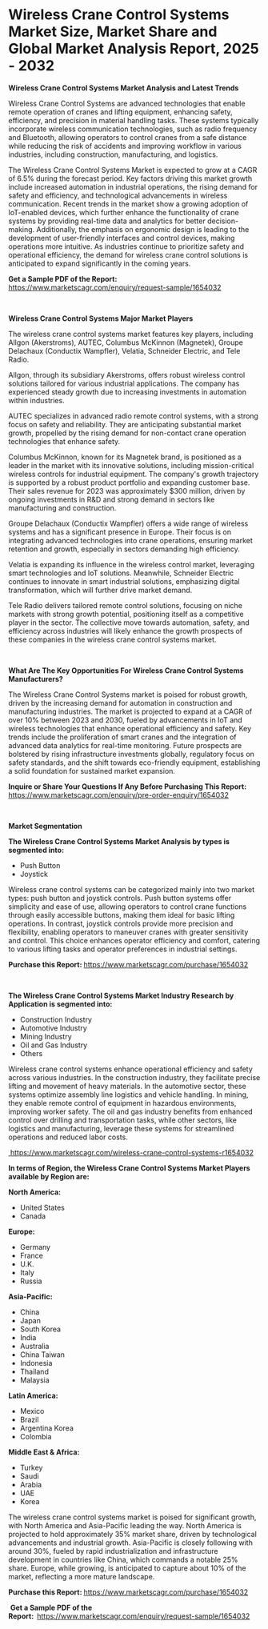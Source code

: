 <p><h1>Wireless Crane Control Systems Market Size, Market Share and Global Market Analysis Report, 2025 - 2032</h1></p><p><strong>Wireless Crane Control Systems Market Analysis and Latest Trends</strong></p>
<p><p>Wireless Crane Control Systems are advanced technologies that enable remote operation of cranes and lifting equipment, enhancing safety, efficiency, and precision in material handling tasks. These systems typically incorporate wireless communication technologies, such as radio frequency and Bluetooth, allowing operators to control cranes from a safe distance while reducing the risk of accidents and improving workflow in various industries, including construction, manufacturing, and logistics.</p><p>The Wireless Crane Control Systems Market is expected to grow at a CAGR of 6.5% during the forecast period. Key factors driving this market growth include increased automation in industrial operations, the rising demand for safety and efficiency, and technological advancements in wireless communication. Recent trends in the market show a growing adoption of IoT-enabled devices, which further enhance the functionality of crane systems by providing real-time data and analytics for better decision-making. Additionally, the emphasis on ergonomic design is leading to the development of user-friendly interfaces and control devices, making operations more intuitive. As industries continue to prioritize safety and operational efficiency, the demand for wireless crane control solutions is anticipated to expand significantly in the coming years.</p></p>
<p><strong>Get a Sample PDF of the Report:&nbsp;</strong> <a href="https://www.marketscagr.com/enquiry/request-sample/1654032?utm_campaign=2635&utm_medium=2&utm_source=Github&utm_content=ia&utm_term=16042025&utm_id=wireless-crane-control-systems">https://www.marketscagr.com/enquiry/request-sample/1654032</a></p>
<p>&nbsp;</p>
<p><strong>Wireless Crane Control Systems Major Market Players</strong></p>
<p><p>The wireless crane control systems market features key players, including Allgon (Akerstroms), AUTEC, Columbus McKinnon (Magnetek), Groupe Delachaux (Conductix Wampfler), Velatia, Schneider Electric, and Tele Radio. </p><p>Allgon, through its subsidiary Akerstroms, offers robust wireless control solutions tailored for various industrial applications. The company has experienced steady growth due to increasing investments in automation within industries. </p><p>AUTEC specializes in advanced radio remote control systems, with a strong focus on safety and reliability. They are anticipating substantial market growth, propelled by the rising demand for non-contact crane operation technologies that enhance safety. </p><p>Columbus McKinnon, known for its Magnetek brand, is positioned as a leader in the market with its innovative solutions, including mission-critical wireless controls for industrial equipment. The company's growth trajectory is supported by a robust product portfolio and expanding customer base. Their sales revenue for 2023 was approximately $300 million, driven by ongoing investments in R&D and strong demand in sectors like manufacturing and construction.</p><p>Groupe Delachaux (Conductix Wampfler) offers a wide range of wireless systems and has a significant presence in Europe. Their focus is on integrating advanced technologies into crane operations, ensuring market retention and growth, especially in sectors demanding high efficiency.</p><p>Velatia is expanding its influence in the wireless control market, leveraging smart technologies and IoT solutions. Meanwhile, Schneider Electric continues to innovate in smart industrial solutions, emphasizing digital transformation, which will further drive market demand.</p><p>Tele Radio delivers tailored remote control solutions, focusing on niche markets with strong growth potential, positioning itself as a competitive player in the sector. The collective move towards automation, safety, and efficiency across industries will likely enhance the growth prospects of these companies in the wireless crane control systems market.</p></p>
<p>&nbsp;</p>
<p><strong>What Are The Key Opportunities For Wireless Crane Control Systems Manufacturers?</strong></p>
<p><p>The Wireless Crane Control Systems market is poised for robust growth, driven by the increasing demand for automation in construction and manufacturing industries. The market is projected to expand at a CAGR of over 10% between 2023 and 2030, fueled by advancements in IoT and wireless technologies that enhance operational efficiency and safety. Key trends include the proliferation of smart cranes and the integration of advanced data analytics for real-time monitoring. Future prospects are bolstered by rising infrastructure investments globally, regulatory focus on safety standards, and the shift towards eco-friendly equipment, establishing a solid foundation for sustained market expansion.</p></p>
<p><strong>Inquire or Share Your Questions If Any Before Purchasing This Report:</strong> <a href="https://www.marketscagr.com/enquiry/pre-order-enquiry/1654032?utm_campaign=2635&utm_medium=2&utm_source=Github&utm_content=ia&utm_term=16042025&utm_id=wireless-crane-control-systems">https://www.marketscagr.com/enquiry/pre-order-enquiry/1654032</a></p>
<p>&nbsp;</p>
<p><strong>Market Segmentation</strong></p>
<p><strong>The Wireless Crane Control Systems Market Analysis by types is segmented into:</strong></p>
<p><ul><li>Push Button</li><li>Joystick</li></ul></p>
<p><p>Wireless crane control systems can be categorized mainly into two market types: push button and joystick controls. Push button systems offer simplicity and ease of use, allowing operators to control crane functions through easily accessible buttons, making them ideal for basic lifting operations. In contrast, joystick controls provide more precision and flexibility, enabling operators to maneuver cranes with greater sensitivity and control. This choice enhances operator efficiency and comfort, catering to various lifting tasks and operator preferences in industrial settings.</p></p>
<p><strong>Purchase this Report:&nbsp;</strong><a href="https://www.marketscagr.com/purchase/1654032?utm_campaign=2635&utm_medium=2&utm_source=Github&utm_content=ia&utm_term=16042025&utm_id=wireless-crane-control-systems">https://www.marketscagr.com/purchase/1654032</a></p>
<p>&nbsp;</p>
<p><strong>The Wireless Crane Control Systems Market Industry Research by Application is segmented into:</strong></p>
<p><ul><li>Construction Industry</li><li>Automotive Industry</li><li>Mining Industry</li><li>Oil and Gas Industry</li><li>Others</li></ul></p>
<p><p>Wireless crane control systems enhance operational efficiency and safety across various industries. In the construction industry, they facilitate precise lifting and movement of heavy materials. In the automotive sector, these systems optimize assembly line logistics and vehicle handling. In mining, they enable remote control of equipment in hazardous environments, improving worker safety. The oil and gas industry benefits from enhanced control over drilling and transportation tasks, while other sectors, like logistics and manufacturing, leverage these systems for streamlined operations and reduced labor costs.</p></p>
<p><a href="https://www.marketscagr.com/wireless-crane-control-systems-r1654032?utm_campaign=2635&utm_medium=2&utm_source=Github&utm_content=ia&utm_term=16042025&utm_id=wireless-crane-control-systems">&nbsp;https://www.marketscagr.com/wireless-crane-control-systems-r1654032</a></p>
<p><strong>In terms of Region, the Wireless Crane Control Systems Market Players available by Region are:</strong></p>
<p>
    <p> <strong> North America: </strong>
        <ul>
            <li>United States</li>
            <li>Canada</li>
        </ul>
        </p> 
    <p> <strong> Europe: </strong>
        <ul>
            <li>Germany</li>
            <li>France</li>
            <li>U.K.</li>
            <li>Italy</li>
            <li>Russia</li>
        </ul>
        </p> 
    <p> <strong> Asia-Pacific: </strong>
        <ul>
            <li>China</li>
            <li>Japan</li>
            <li>South Korea</li>
            <li>India</li>
            <li>Australia</li>
            <li>China Taiwan</li>
            <li>Indonesia</li>
            <li>Thailand</li>
            <li>Malaysia</li>
        </ul>
        </p> 
    <p> <strong> Latin America: </strong>
        <ul>
            <li>Mexico</li>
            <li>Brazil</li>
            <li>Argentina Korea</li>
            <li>Colombia</li>
        </ul>
        </p> 
    <p> <strong> Middle East & Africa: </strong>
        <ul>
            <li>Turkey</li>
            <li>Saudi</li>
            <li>Arabia</li>
            <li>UAE</li>
            <li>Korea</li>
        </ul>
    </p>
    </p>
<p><p>The wireless crane control systems market is poised for significant growth, with North America and Asia-Pacific leading the way. North America is projected to hold approximately 35% market share, driven by technological advancements and industrial growth. Asia-Pacific is closely following with around 30%, fueled by rapid industrialization and infrastructure development in countries like China, which commands a notable 25% share. Europe, while growing, is anticipated to capture about 10% of the market, reflecting a more mature landscape.</p></p>
<p><strong>Purchase this Report: </strong><a href="https://www.marketscagr.com/purchase/1654032?utm_campaign=2635&utm_medium=2&utm_source=Github&utm_content=ia&utm_term=16042025&utm_id=wireless-crane-control-systems">https://www.marketscagr.com/purchase/1654032</a></p>
<p>&nbsp;<strong>Get a Sample PDF of the Report:&nbsp;&nbsp;</strong><a href="https://www.marketscagr.com/enquiry/request-sample/1654032?utm_campaign=2635&utm_medium=2&utm_source=Github&utm_content=ia&utm_term=16042025&utm_id=wireless-crane-control-systems">https://www.marketscagr.com/enquiry/request-sample/1654032</a></p>
<p><strong></strong></p>
<p><p></p><p></p><p></p></p>